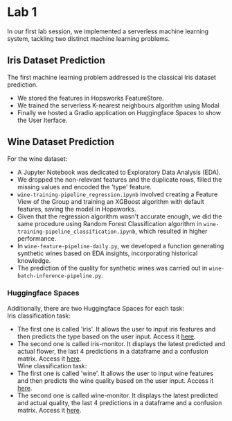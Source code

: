 # Lab 1

In our first lab session, we implemented a serverless machine learning system, tackling two distinct machine learning problems.

## Iris Dataset Prediction

The first machine learning problem addressed is the classical Iris dataset prediction.
- We stored the features in Hopsworks FeatureStore.
- We trained the serverless K-nearest neighbours algorithm using Modal
- Finally we hosted a Gradio application on Huggingface Spaces to show the User Iterface.


## Wine Dataset Prediction

For the wine dataset:
- A Jupyter Notebook was dedicated to Exploratory Data Analysis (EDA).
- We dropped the non-relevant features and the duplicate rows, filled the missing values and encoded the 'type' feature.
- `wine-training-pipeline_regression.ipynb` involved creating a Feature View of the Group and training an XGBoost algorithm with default features, saving the model in Hopsworks.
- Given that the regression algorithm wasn't accurate enough, we did the same procedure using Random Forest Classification algorithm in `wine-training-pipeline_classification.ipynb`, which resulted in higher performance.
- In `wine-feature-pipeline-daily.py`, we developed a function generating synthetic wines based on EDA insights, incorporating historical knowledge.
- The prediction of the quality for synthetic wines was carried out in `wine-batch-inference-pipeline.py`.

### Huggingface Spaces
Additionally, there are two Huggingface Spaces for each task:  
Iris classification task:
- The first one is called 'iris'. It allows the user to input iris features and then predicts the type based on the user input. Access it [here](https://laura000-iris.hf.space).
- The second one is called iris-monitor. It displays the latest predicted and actual flower, the last 4 predictions in a dataframe and a confusion matrix. Access it [here](https://laura000-iris-monitor.hf.space).  
Wine classification task:
- The first one is called 'wine'. It allows the user to input wine features and then predicts the wine quality based on the user input. Access it [here](https://laura000-wine.hf.space/).
- The second one is called wine-monitor. It displays the latest predicted and actual quality, the last 4 predictions in a dataframe and a confusion matrix. Access it [here](https://laura000-wine-monitor.hf.space).
